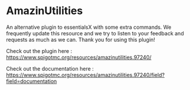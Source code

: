 # AmazinUtilities
An alternative plugin to essentialsX with some extra commands. We frequently update this resource and we try to listen to your feedback and requests as much as we can. Thank you for using this plugin!

Check out the plugin here : https://www.spigotmc.org/resources/amazinutilities.97240/

Check out the documentation here : https://www.spigotmc.org/resources/amazinutilities.97240/field?field=documentation
